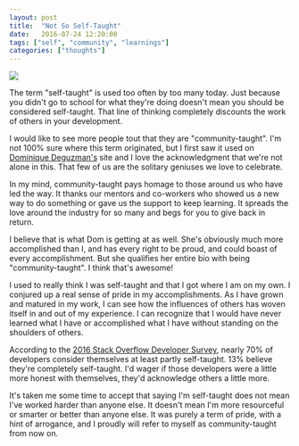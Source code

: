 ```yaml
---
layout: post
title:  "Not So Self-Taught"
date:   2016-07-24 12:20:00
tags: ["self", "community", "learnings"]
categories: ["thoughts"]
---
```


<img src="..assets/images/blog_photos/city-people-woman-street.jpg">

The term "self-taught" is used too often by too many today. Just because you didn't go to school for what they're doing doesn't mean you should be considered self-taught. That line of thinking completely discounts the work of others in your development.

I would like to see more people tout that they are "community-taught". I'm not 100% sure where this term originated, but I first saw it used on [Dominique Deguzman's](http://www.thedom.io/ "Dom Deguzman") site and I love the acknowledgment that we're not alone in this. That few of us are the solitary geniuses we love to celebrate.

In my mind, community-taught pays homage to those around us who have led the way. It thanks our mentors and co-workers who showed us a new way to do something or gave us the support to keep learning. It spreads the love around the industry for so many and begs for you to give back in return.

I believe that is what Dom is getting at as well. She's obviously much more accomplished than I, and has every right to be proud, and could boast of every accomplishment. But she qualifies her entire bio with being "community-taught". I think that's awesome!

I used to really think I was self-taught and that I got where I am on my own. I conjured up a real sense of pride in my accomplishments. As I have grown and matured in my work, I can see how the influences of others has woven itself in and out of my experience. I can recognize that I would have never learned what I have or accomplished what I have without standing on the shoulders of others.

According to the [2016 Stack Overflow Developer Survey](http://stackoverflow.com/research/developer-survey-2016#developer-profile-education "2016 Stack Overflow Developer Survey"), nearly 70% of developers consider themselves at least partly self-taught. 13% believe they're completely self-taught. I'd wager if those developers were a little more honest with themselves, they'd acknowledge others a little more.

It's taken me some time to accept that saying I'm self-taught does not mean I've worked harder than anyone else. It doesn't mean I'm more resourceful or smarter or better than anyone else. It was purely a term of pride, with a hint of arrogance, and I proudly will refer to myself as community-taught from now on.
